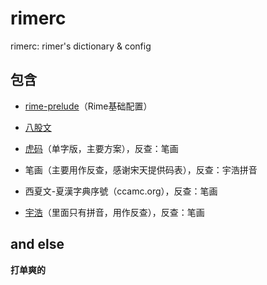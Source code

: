 # rimerc
rimerc: rimer's dictionary &amp; config

## 包含

+ [rime-prelude](https://github.com/rime/rime-prelude)（Rime基础配置）

+ [八股文](https://github.com/rime/rime-essay)

+ [虎码](https://tiger-code.com)（单字版，主要方案），反查：笔画

+ 笔画（主要用作反查，感谢宋天提供码表），反查：宇浩拼音

+ 西夏文-夏漢字典序號（ccamc.org），反查：笔画

+ [宇浩](https://zhuyuhao.com/yuhao/)（里面只有拼音，用作反查），反查：笔画

## and else

**打单爽的**

